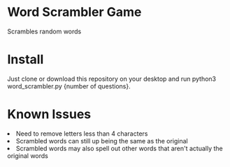 # Word Scrambler Game
Scrambles random words

# Install
Just clone or download this repository on your desktop and run python3 word_scrambler.py {number of questions}.

# Known Issues
<li> Need to remove letters less than 4 characters </li>
<li> Scrambled words can still up being the same as the original </li>
<li> Scrambled words may also spell out other words that aren't actually the original words </li>
